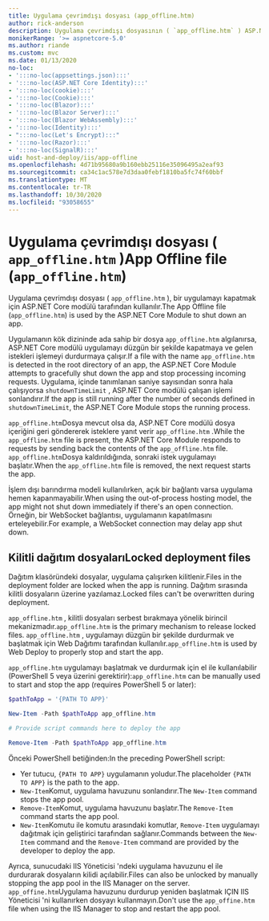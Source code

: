 ```yaml
---
title: Uygulama çevrimdışı dosyası (app_offline.htm)
author: rick-anderson
description: Uygulama çevrimdışı dosyasının ( `app_offline.htm` ) ASP.NET Core modülüyle nasıl çalıştığını öğrenin.
monikerRange: '>= aspnetcore-5.0'
ms.author: riande
ms.custom: mvc
ms.date: 01/13/2020
no-loc:
- ':::no-loc(appsettings.json):::'
- ':::no-loc(ASP.NET Core Identity):::'
- ':::no-loc(cookie):::'
- ':::no-loc(Cookie):::'
- ':::no-loc(Blazor):::'
- ':::no-loc(Blazor Server):::'
- ':::no-loc(Blazor WebAssembly):::'
- ':::no-loc(Identity):::'
- ":::no-loc(Let's Encrypt):::"
- ':::no-loc(Razor):::'
- ':::no-loc(SignalR):::'
uid: host-and-deploy/iis/app-offline
ms.openlocfilehash: 4d71b95680a9b160ebb25116e35096495a2eaf93
ms.sourcegitcommit: ca34c1ac578e7d3daa0febf1810ba5fc74f60bbf
ms.translationtype: MT
ms.contentlocale: tr-TR
ms.lasthandoff: 10/30/2020
ms.locfileid: "93058655"
---
```

# <a name="app-offline-file-app_offlinehtm"></a><span data-ttu-id="9c39f-103">Uygulama çevrimdışı dosyası ( `app_offline.htm` )</span><span class="sxs-lookup"><span data-stu-id="9c39f-103">App Offline file (`app_offline.htm`)</span></span>

<span data-ttu-id="9c39f-104">Uygulama çevrimdışı dosyası ( `app_offline.htm` ), bir uygulamayı kapatmak için ASP.NET Core modülü tarafından kullanılır.</span><span class="sxs-lookup"><span data-stu-id="9c39f-104">The App Offline file (`app_offline.htm`) is used by the ASP.NET Core Module to shut down an app.</span></span>

<span data-ttu-id="9c39f-105">Uygulamanın kök dizininde ada sahip bir dosya `app_offline.htm` algılanırsa, ASP.NET Core modülü uygulamayı düzgün bir şekilde kapatmaya ve gelen istekleri işlemeyi durdurmaya çalışır.</span><span class="sxs-lookup"><span data-stu-id="9c39f-105">If a file with the name `app_offline.htm` is detected in the root directory of an app, the ASP.NET Core Module attempts to gracefully shut down the app and stop processing incoming requests.</span></span> <span data-ttu-id="9c39f-106">Uygulama, içinde tanımlanan saniye sayısından sonra hala çalışıyorsa `shutdownTimeLimit` , ASP.NET Core modülü çalışan işlemi sonlandırır.</span><span class="sxs-lookup"><span data-stu-id="9c39f-106">If the app is still running after the number of seconds defined in `shutdownTimeLimit`, the ASP.NET Core Module stops the running process.</span></span>

<span data-ttu-id="9c39f-107">`app_offline.htm`Dosya mevcut olsa da, ASP.NET Core modülü dosya içeriğini geri göndererek isteklere yanıt verir `app_offline.htm` .</span><span class="sxs-lookup"><span data-stu-id="9c39f-107">While the `app_offline.htm` file is present, the ASP.NET Core Module responds to requests by sending back the contents of the `app_offline.htm` file.</span></span> <span data-ttu-id="9c39f-108">`app_offline.htm`Dosya kaldırıldığında, sonraki istek uygulamayı başlatır.</span><span class="sxs-lookup"><span data-stu-id="9c39f-108">When the `app_offline.htm` file is removed, the next request starts the app.</span></span>

<span data-ttu-id="9c39f-109">İşlem dışı barındırma modeli kullanılırken, açık bir bağlantı varsa uygulama hemen kapanmayabilir.</span><span class="sxs-lookup"><span data-stu-id="9c39f-109">When using the out-of-process hosting model, the app might not shut down immediately if there's an open connection.</span></span> <span data-ttu-id="9c39f-110">Örneğin, bir WebSocket bağlantısı, uygulamanın kapatılmasını erteleyebilir.</span><span class="sxs-lookup"><span data-stu-id="9c39f-110">For example, a WebSocket connection may delay app shut down.</span></span>

## <a name="locked-deployment-files"></a><span data-ttu-id="9c39f-111">Kilitli dağıtım dosyaları</span><span class="sxs-lookup"><span data-stu-id="9c39f-111">Locked deployment files</span></span>

<span data-ttu-id="9c39f-112">Dağıtım klasöründeki dosyalar, uygulama çalışırken kilitlenir.</span><span class="sxs-lookup"><span data-stu-id="9c39f-112">Files in the deployment folder are locked when the app is running.</span></span> <span data-ttu-id="9c39f-113">Dağıtım sırasında kilitli dosyaların üzerine yazılamaz.</span><span class="sxs-lookup"><span data-stu-id="9c39f-113">Locked files can't be overwritten during deployment.</span></span>

<span data-ttu-id="9c39f-114">`app_offline.htm` , kilitli dosyaları serbest bırakmaya yönelik birincil mekanizmadır.</span><span class="sxs-lookup"><span data-stu-id="9c39f-114">`app_offline.htm` is the primary mechanism to release locked files.</span></span> <span data-ttu-id="9c39f-115">`app_offline.htm` , uygulamayı düzgün bir şekilde durdurmak ve başlatmak için Web Dağıtımı tarafından kullanılır.</span><span class="sxs-lookup"><span data-stu-id="9c39f-115">`app_offline.htm` is used by Web Deploy to properly stop and start the app.</span></span>

<span data-ttu-id="9c39f-116">`app_offline.htm` uygulamayı başlatmak ve durdurmak için el ile kullanılabilir (PowerShell 5 veya üzerini gerektirir):</span><span class="sxs-lookup"><span data-stu-id="9c39f-116">`app_offline.htm` can be manually used to start and stop the app (requires PowerShell 5 or later):</span></span>

```powershell
$pathToApp = '{PATH TO APP}'

New-Item -Path $pathToApp app_offline.htm

# Provide script commands here to deploy the app

Remove-Item -Path $pathToApp app_offline.htm
```

<span data-ttu-id="9c39f-117">Önceki PowerShell betiğinden:</span><span class="sxs-lookup"><span data-stu-id="9c39f-117">In the preceding PowerShell script:</span></span>

* <span data-ttu-id="9c39f-118">Yer tutucu, `{PATH TO APP}` uygulamanın yoludur.</span><span class="sxs-lookup"><span data-stu-id="9c39f-118">The placeholder `{PATH TO APP}` is the path to the app.</span></span>
* <span data-ttu-id="9c39f-119">`New-Item`Komut, uygulama havuzunu sonlandırır.</span><span class="sxs-lookup"><span data-stu-id="9c39f-119">The `New-Item` command stops the app pool.</span></span>
* <span data-ttu-id="9c39f-120">`Remove-Item`Komut, uygulama havuzunu başlatır.</span><span class="sxs-lookup"><span data-stu-id="9c39f-120">The `Remove-Item` command starts the app pool.</span></span>
* <span data-ttu-id="9c39f-121">`New-Item`Komutu ile komutu arasındaki komutlar, `Remove-Item` uygulamayı dağıtmak için geliştirici tarafından sağlanır.</span><span class="sxs-lookup"><span data-stu-id="9c39f-121">Commands between the `New-Item` command and the `Remove-Item` command are provided by the developer to deploy the app.</span></span>

<span data-ttu-id="9c39f-122">Ayrıca, sunucudaki IIS Yöneticisi 'ndeki uygulama havuzunu el ile durdurarak dosyaların kilidi açılabilir.</span><span class="sxs-lookup"><span data-stu-id="9c39f-122">Files can also be unlocked by manually stopping the app pool in the IIS Manager on the server.</span></span> <span data-ttu-id="9c39f-123">`app_offine.htm`Uygulama havuzunu durdurup yeniden başlatmak IÇIN IIS Yöneticisi 'ni kullanırken dosyayı kullanmayın.</span><span class="sxs-lookup"><span data-stu-id="9c39f-123">Don't use the `app_offine.htm` file when using the IIS Manager to stop and restart the app pool.</span></span>
